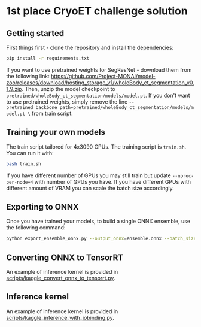 # 1st place CryoET challenge solution

## Getting started

First things first - clone the repository and install the dependencies:

```bash
pip install -r requirements.txt
```

If you want to use pretrained weights for SegResNet - download them from the following link: https://github.com/Project-MONAI/model-zoo/releases/download/hosting_storage_v1/wholeBody_ct_segmentation_v0.1.9.zip.
Then, unzip the model checkpoint to `pretrained/wholeBody_ct_segmentation/models/model.pt`.
If you don't want to use pretrained weights, simply remove the line `--pretrained_backbone_path=pretrained/wholeBody_ct_segmentation/models/model.pt \` from train script. 

## Training your own models

The train script tailored for 4x3090 GPUs. The training script is `train.sh`. You can run it with:

```bash
bash train.sh
```

If you have different number of GPUs you may still train but update `--nproc-per-node=4` with number of GPUs you have. 
If you have different GPUs with different amount of VRAM you can scale the batch size accordingly. 

## Exporting to ONNX

Once you have trained your models, to build a single ONNX ensemble, use the following command:

```bash 
python export_ensemble_onnx.py --output_onnx=ensemble.onnx --batch_size=1 <AS MANY CHECKPOINTS AS YOU WANT>
```

## Converting ONNX to TensorRT

An example of inference kernel is provided in [scripts/kaggle_convert_onnx_to_tensorrt.py](scripts/kaggle_convert_onnx_to_tensorrt.py). 

## Inference kernel

An example of inference kernel is provided in [scripts/kaggle_inference_with_iobinding.py](scripts/kaggle_inference_with_iobinding.py). 

